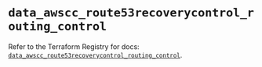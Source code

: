 # `data_awscc_route53recoverycontrol_routing_control`

Refer to the Terraform Registry for docs: [`data_awscc_route53recoverycontrol_routing_control`](https://registry.terraform.io/providers/hashicorp/awscc/0.70.0/docs/data-sources/route53recoverycontrol_routing_control).
